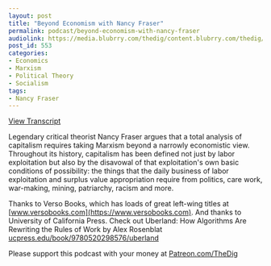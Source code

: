 ```yaml
---
layout: post
title: "Beyond Economism with Nancy Fraser"
permalink: podcast/beyond-economism-with-nancy-fraser
audiolink: https://media.blubrry.com/thedig/content.blubrry.com/thedig/The_Dig_-_EP_147_-_Fraser.mp3
post_id: 553
categories: 
- Economics
- Marxism
- Political Theory
- Socialism
tags: 
- Nancy Fraser
---
```


[View Transcript](https://www.thedigradio.com/transcripts/transcript-beyond-economism-with-nancy-fraser/)

Legendary critical theorist Nancy Fraser argues that a total analysis of capitalism requires taking Marxism beyond a narrowly economistic view. Throughout its history, capitalism has been defined not just by labor exploitation but also by the disavowal of that exploitation's own basic conditions of possibility: the things that the daily business of labor exploitation and surplus value appropriation require from politics, care work, war-making, mining, patriarchy, racism and more.

Thanks to Verso Books, which has loads of great left-wing titles at 
[www.versobooks.com](https://www.versobooks.com). And thanks to University of California Press. Check out 
Uberland: How Algorithms Are Rewriting the Rules of Work by Alex Rosenblat 
[ucpress.edu/book/9780520298576/uberland](https://ucpress.edu/book/9780520298576/uberland)

Please support this podcast with your money at 
[Patreon.com/TheDig](https://Patreon.com/TheDig)